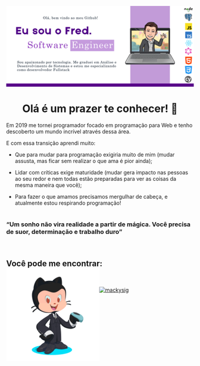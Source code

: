 ![Banner de apresentação](https://github.com/fredericosetra/fredericosetra/blob/main/img/github%20note.png?raw=true)

<h1 style="text-align: center;"> Olá é um prazer te conhecer! 👋 </h1>

Em 2019 me tornei programador focado em programação para Web e tenho descoberto um mundo incrível através dessa área.

E com essa transição aprendi muito:

- Que para mudar para programação exigiria muito de mim (mudar assusta, mas ficar sem realizar o que ama é pior ainda);
- Lidar com críticas exige maturidade (mudar gera impacto nas pessoas ao seu redor e nem todas estão preparadas para ver as coisas da mesma maneira que você);<br />

- Para fazer o que amamos precisamos mergulhar de cabeça, e atualmente estou respirando programação!
  <br /><br />

### “Um sonho não vira realidade a partir de mágica. Você precisa de suor, determinação e trabalho duro”

<br />

## Você pode me encontrar: <img align="left" width="250" height="250" src="https://github.com/fredericosetra/fredericosetra/blob/main/img/octocat-single.gif?raw=true">

<br />

<a href="https://www.linkedin.com/in/dev-fredericosetra/"  target="_blank"> <img align="center" src="https://upload.wikimedia.org/wikipedia/commons/thumb/0/01/LinkedIn_Logo.svg/1280px-LinkedIn_Logo.svg.png" height="50" width="210" alt="mackysig"/></a>

